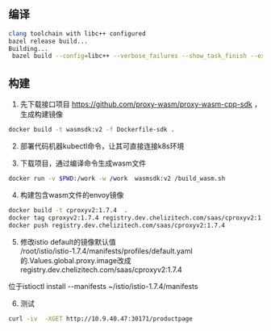 ## 编译


```sh
clang toolchain with libc++ configured
bazel release build...
Building...
 bazel build --config=libc++ --verbose_failures --show_task_finish --experimental_generate_json_trace_profile --test_output=errors --repository_cache=/build/repository_cache --experimental_repository_cache_hardlinks --nocache_test_results -c opt //source/exe:envoy-static
```


## 构建

1.	先下载接口项目 https://github.com/proxy-wasm/proxy-wasm-cpp-sdk ，生成构建镜像 

```sh
docker build -t wasmsdk:v2 -f Dockerfile-sdk .
```

2.	部署代码机器kubectl命令，让其可直接连接k8s环境


3.	下载项目，通过编译命令生成wasm文件

```sh
docker run -v $PWD:/work -w /work  wasmsdk:v2 /build_wasm.sh
```




4. 构建包含wasm文件的envoy镜像

```sh
docker build -t cproxyv2:1.7.4  .
docker tag cproxyv2:1.7.4 registry.dev.chelizitech.com/saas/cproxyv2:1.7.4
docker push registry.dev.chelizitech.com/saas/cproxyv2:1.7.4
```

5. 修改istio default的镜像默认值  
/root/istio/istio-1.7.4/manifests/profiles/default.yaml的.Values.global.proxy.image改成registry.dev.chelizitech.com/saas/cproxyv2:1.7.4    

位于istioctl install --manifests ~/istio/istio-1.7.4/manifests

6. 测试

```sh
curl -iv  -XGET http://10.9.40.47:30171/productpage


```
